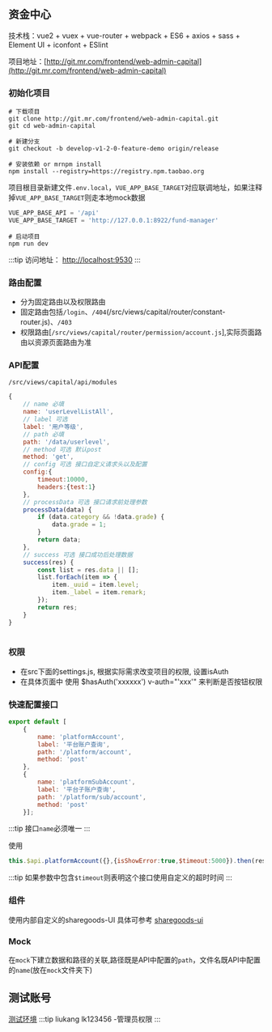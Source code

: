 ## 资金中心

技术栈：vue2 + vuex + vue-router + webpack + ES6 + axios + sass + Element UI + iconfont + ESlint

项目地址：[http://git.mr.com/frontend/web-admin-capital](http://git.mr.com/frontend/web-admin-capital)

### 初始化项目

```shell
# 下载项目
git clone http://git.mr.com/frontend/web-admin-capital.git
git cd web-admin-capital

# 新建分支
git checkout -b develop-v1-2-0-feature-demo origin/release

# 安装依赖 or mrnpm install 
npm install --registry=https://registry.npm.taobao.org
```

项目根目录新建文件`.env.local`，`VUE_APP_BASE_TARGET`对应联调地址，如果注释掉`VUE_APP_BASE_TARGET`则走本地mock数据
```javascript
VUE_APP_BASE_API = '/api'
VUE_APP_BASE_TARGET = 'http://127.0.0.1:8922/fund-manager'
```

```shell
# 启动项目
npm run dev
```

:::tip
访问地址： [http://localhost:9530](http://localhost:9530)
:::

### 路由配置
- 分为固定路由以及权限路由
- 固定路由包括`/login`、`/404`(/src/views/capital/router/constant-router.js)、`/403`
- 权限路由[`/src/views/capital/router/permission/account.js`],实际页面路由以资源页面路由为准

### API配置
`/src/views/capital/api/modules`
```javascript
{
    // name 必填
    name: 'userLevelListAll',
    // label 可选
    label: '用户等级',
    // path 必填
    path: '/data/userlevel',
    // method 可选 默认post
    method: 'get',
    // config 可选 接口自定义请求头以及配置
    config:{    
        timeout:10000,
        headers:{test:1}
    },
    // processData 可选 接口请求前处理参数
    processData(data) {
        if (data.category && !data.grade) {
            data.grade = 1;
        }
        return data;
    },
    // success 可选 接口成功后处理数据
    success(res) {
        const list = res.data || [];
        list.forEach(item => {
            item._uuid = item.level;
            item._label = item.remark;
        });
        return res;
    }
}
 
```
### 权限
- 在src下面的settings.js, 根据实际需求改变项目的权限, 设置isAuth
- 在具体页面中 使用 $hasAuth('xxxxxx') v-auth="'xxx'" 来判断是否按钮权限

### 快速配置接口
```javascript
export default [
    {
        name: 'platformAccount',
        label: '平台账户查询',
        path: '/platform/account',
        method: 'post'
    },
    {
        name: 'platformSubAccount',
        label: '平台子账户查询',
        path: '/platform/sub/account',
        method: 'post'
    }];
```
:::tip
接口`name`必须唯一
:::

使用
```javascript
this.$api.platformAccount({},{isShowError:true,$timeout:5000}).then(res=>{console.log('success')})
```
:::tip
如果参数中包含`$timeout`则表明这个接口使用自定义的超时时间
:::

### 组件
使用内部自定义的sharegoods-UI
具体可参考
[sharegoods-ui](http://static.mr.com/#/zh-CN/component/query)

### Mock
在`mock`下建立数据和路径的关联,路径既是API中配置的`path`，文件名既API中配置的`name`(放在`mock`文件夹下)


## 测试账号
[测试环境](http://testcapital.sharegoodsmall.com/#/login)
:::tip
liukang
lk123456 -管理员权限
:::





